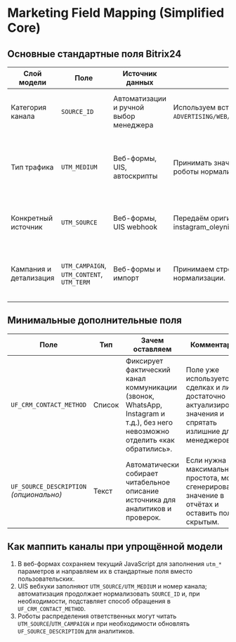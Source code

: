 # Marketing Field Mapping (Simplified Core)

## Основные стандартные поля Bitrix24

| Слой модели | Поле | Источник данных | Как заполняем | Назначение |
| --- | --- | --- | --- | --- |
| Категория канала | `SOURCE_ID` | Автоматизации и ручной выбор менеджера | Используем встроенный список `ADVERTISING/WEB/PARTNER/RECOMMENDATION/EMAIL/CALL/OTHER`. | Верхнеуровневая категоризация для стандартных отчётов и фильтров. |
| Тип трафика | `UTM_MEDIUM` | Веб-формы, UIS, автоскрипты | Принимать значение из URL или автологики, далее роботы нормализуют категорию. | Позволяет отличать платный/органический/соцканал без кастомного списка. |
| Конкретный источник | `UTM_SOURCE` | Веб-формы, UIS webhook | Передаём оригинальное значение (google_ads, instagram_oleynik, napopravku). | Сохраняет идентификатор площадки для ROI и назначения. |
| Кампания и детализация | `UTM_CAMPAIGN`, `UTM_CONTENT`, `UTM_TERM` | Веб-формы и импорт | Принимаем строковые значения без дополнительной нормализации. | Дополнительный срез по кампаниям, объявлениям и ключевым словам. |

## Минимальные дополнительные поля

| Поле | Тип | Зачем оставляем | Комментарий |
| --- | --- | --- | --- |
| `UF_CRM_CONTACT_METHOD` | Список | Фиксирует фактический канал коммуникации (звонок, WhatsApp, Instagram и т.д.), без него невозможно отделить «как обратились». | Поле уже используется в сделках и лидах, достаточно актуализировать значения и спрятать излишние для менеджеров. |
| `UF_SOURCE_DESCRIPTION` *(опционально)* | Текст | Автоматически собирает читабельное описание источника для аналитиков и проверок. | Если нужна максимальная простота, можно сгенерировать значение в отчётах и оставить поле скрытым. |

## Как маппить каналы при упрощённой модели

1. В веб-формах сохраняем текущий JavaScript для заполнения `utm_*` параметров и направляем их в стандартные поля вместо пользовательских.
2. UIS вебхуки заполняют `UTM_SOURCE/UTM_MEDIUM` и номер канала; автоматизация продолжает нормализовать `SOURCE_ID` и, при необходимости, подставляет способ обращения в `UF_CRM_CONTACT_METHOD`.
3. Роботы распределения ответственных могут читать `UTM_SOURCE`/`UTM_CAMPAIGN` и при необходимости обновлять `UF_SOURCE_DESCRIPTION` для аналитиков.

